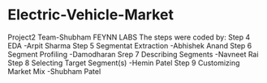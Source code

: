 # Electric-Vehicle-Market
Project2 Team-Shubham FEYNN LABS
The steps were coded by:
Step 4 EDA -Arpit Sharma
Step 5 Segmentat Extraction -Abhishek Anand
Step 6 Segment Profiling -Damodharan
Srep 7 Describing Segments -Navneet Rai
Step 8 Selecting Target Segment(s) -Hemin Patel
Step 9 Customizing Market Mix -Shubham Patel
